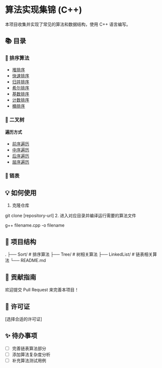 # 算法实现集锦 (C++)

本项目收集并实现了常见的算法和数据结构，使用 C++ 语言编写。

## 📚 目录

### 🔄 排序算法

- [堆排序](path/to/heapSort.cpp)
- [快速排序](path/to/quickSort.cpp)
- [归并排序](path/to/mergeSort.cpp)
- [希尔排序](path/to/shellSort.cpp)
- [基数排序](path/to/radixSort.cpp)
- [计数排序](path/to/countingSort.cpp)
- [桶排序](path/to/bucketSort.cpp)

### 🌲 二叉树

#### 遍历方式

- [前序遍历](path/to/preorder.cpp)
- [中序遍历](path/to/inorder.cpp)
- [后序遍历](path/to/postorder.cpp)
- [层序遍历](path/to/levelorder.cpp)

### 📝 链表

<!-- 链表相关算法待添加 -->

## 💡 如何使用

1. 克隆仓库

git clone [repository-url] 2. 进入对应目录并编译运行需要的算法文件

g++ filename.cpp -o filename

## 📝 项目结构

.
├── Sort/ # 排序算法
├── Tree/ # 树相关算法
├── LinkedList/ # 链表相关算法
└── README.md

## 🤝 贡献指南

欢迎提交 Pull Request 来完善本项目！

## 📄 许可证

[选择合适的许可证]

## ✨ 待办事项

- [ ] 完善链表算法部分
- [ ] 添加算法复杂度分析
- [ ] 补充算法测试用例
